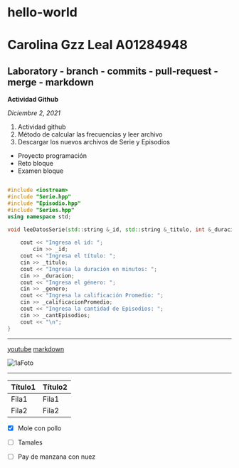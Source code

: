 # hello-world
# Carolina Gzz Leal A01284948
## Laboratory - branch - commits - pull-request - merge - markdown

**Actividad Github**

*Diciembre 2, 2021*

1. Actividad github
2. Método de calcular las frecuencias y leer archivo
3. Descargar los nuevos archivos de Serie y Episodios

- Proyecto programación
- Reto bloque
- Examen bloque


````c++

#include <iostream>
#include "Serie.hpp"
#include "Episodio.hpp"
#include "Series.hpp"
using namespace std;

void leeDatosSerie(std::string &_id, std::string &_titulo, int &_duracion, std::string &_genero, double &_calificacionPromedio, int &_cantEpisodios){ //función con pase de los parámetros de la serie por referencia
    
    cout << "Ingresa el id: ";
        cin >> _id;
    cout << "Ingresa el título: ";
    cin >> _titulo;
    cout << "Ingresa la duración en minutos: ";
    cin >> _duracion;
    cout << "Ingresa el género: ";
    cin >> _genero;
    cout << "Ingresa la calificación Promedio: ";
    cin >> _calificacionPromedio;
    cout << "Ingresa la cantidad de Episodios: ";
    cin >> _cantEpisodios;
    cout << "\n";
}
````
______

[youtube](https://www.youtube.com)
[markdown](https://www.markdownguide.org/cheat-sheet/)

![1aFoto](https://user-images.githubusercontent.com/89434246/144457655-5064a3ea-3a00-4665-92ea-874be8f96954.jpeg)

______

| Título1 | Título2 |
| ----------- | ----------- |
| Fila1 | Fila1 |
| Fila2 | Fila2 |

- [x] Mole con pollo
- [ ] Tamales
- [ ] Pay de manzana con nuez











